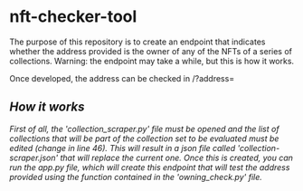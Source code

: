 # nft-checker-tool

The purpose of this repository is to create an endpoint that indicates whether the address provided is the owner of any of the NFTs of a series of collections.
Warning: the endpoint may take a while, but this is how it works.

Once developed, the address can be checked in <site domain>/?address=<address>

## How it works
First of all, the 'collection_scraper.py' file must be opened and the list of collections that will be part of the collection set to be evaluated must be edited (change in line 46). This will result in a json file called 'collection-scraper.json' that will replace the current one.
Once this is created, you can run the app.py file, which will create this endpoint that will test the address provided using the function contained in the 'owning_check.py' file.
